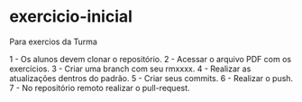 # exercicio-inicial
Para exercios da Turma

1 - Os alunos devem clonar o repositório.
2 - Acessar o arquivo PDF com os exercícios.
3 - Criar uma branch com seu rmxxxx.
4 - Realizar as atualizações dentros do padrão.
5 - Criar seus commits.
6 - Realizar o push.
7 - No repositório remoto realizar o pull-request.
